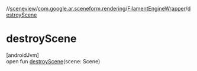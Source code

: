 //[sceneview](../../../index.md)/[com.google.ar.sceneform.rendering](../index.md)/[FilamentEngineWrapper](index.md)/[destroyScene](destroy-scene.md)

# destroyScene

[androidJvm]\
open fun [destroyScene](destroy-scene.md)(scene: Scene)
